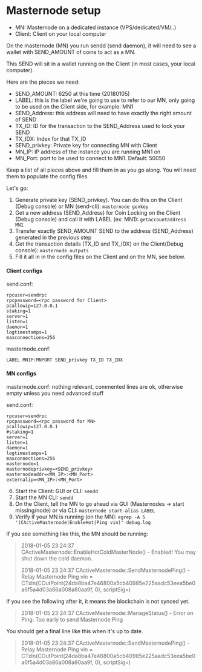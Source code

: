 # Masternode setup

- MN: Masternode on a dedicated instance (VPS/dedicated/VM/..)
- Client: Client on your local computer

On the masternode (MN) you run sendd (send daemon), it will need to see a wallet with SEND_AMOUNT of coins to act as a MN.

This SEND will sit in a wallet running on the Client (in most cases, your local computer).

Here are the pieces we need:

- SEND_AMOUNT: 6250 at this time (20180105) 
- LABEL: this is the label we're going to use to refer to our MN, only going to be used on the Client side, for example: MN1
- SEND_Address: this address will need to have exactly the right amount of SEND
- TX_ID: ID for the transaction to the SEND_Address used to lock your SEND
- TX_IDX: Index for that TX_ID
- SEND_privkey: Private key for connecting MN with Client
- MN_IP: IP address of the instance you are running MN1 on
- MN_Port: port to be used to connect to MN1. Default: 50050


Keep a list of all pieces above and fill them in as you go along. You will need them to populate the config files.

Let's go:
1. Generate private key (SEND_privkey). You can do this on the Client (Debug console) or MN (send-cli): `masternode genkey`
2. Get a new address (SEND_Address) for Coin Locking on the Client (Debug console) and call it with LABEL (ex: MN1): `getaccountaddress MN1`
3. Transfer exactly SEND_AMOUNT SEND to the address (SEND_Address) generated in the previous step
4. Get the transaction details (TX_ID and TX_IDX) on the Client(Debug console): `masternode outputs`
5. Fill it all in in the config files on the Client and on the MN, see below.

#### Client configs
send.conf:
```
rpcuser=sendrpc
rpcpassword=<rpc password for Client>
pcallowip=127.0.0.1
staking=1
server=1
listen=1
daemon=1
logtimestamps=1
maxconnections=256
```

masternode.conf:
```
LABEL MNIP:MNPORT SEND_privkey TX_ID TX_IDX
```

#### MN configs

masternode.conf: 
	nothing relevant, commented lines are ok, otherwise empty unless you need advanced stuff

send.conf:
```
rpcuser=sendrpc
rpcpassword=<rpc password for MN>
pcallowip=127.0.0.1
#staking=1
server=1
listen=1
daemon=1
logtimestamps=1
maxconnections=256
masternode=1
masternodeprivkey=<SEND_privkey>
masternodeaddr=<MN_IP>:<MN_Port>
externalip=<MN_IP>:<MN_Port>
```

6. Start the Client: GUI or CLI: `sendd`
7. Start the MN CLI: `sendd`
8. On the Client, tell the MN to go ahead via GUI (Masternodes -> start missing/node) or via CLI: `masternode start-alias LABEL`
9. Verify if your MN is running (on the MN): `egrep -A 5 '(CActiveMasternode|EnableHot|Ping vin)' debug.log`

If you see something like this, the MN should be running:
> 2018-01-05 23:24:37 CActiveMasternode::EnableHotColdMasterNode() - Enabled! You may shut down the cold daemon.
>
> 2018-01-05 23:24:37 CActiveMasternode::SendMasternodePing() - Relay Masternode Ping vin = CTxIn(COutPoint(24da8ba47e46800a5cb40985e225aadc53eea5be0a6f5a4d03a86a008a80aa9f, 0), scriptSig=)

If you see the following after it, it means the blockchain is not synced yet.
> 2018-01-05 23:24:37 CActiveMasternode::ManageStatus() - Error on Ping: Too early to send Masternode Ping

You should get a final line like this when it's up to date.
> 2018-01-05 23:24:37 CActiveMasternode::SendMasternodePing() - Relay Masternode Ping vin = CTxIn(COutPoint(24da8ba47e46800a5cb40985e225aadc53eea5be0a6f5a4d03a86a008a80aa9f, 0), scriptSig=)

